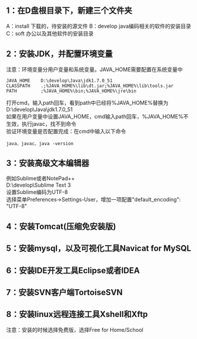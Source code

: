 ## 1：在D盘根目录下，新建三个文件夹
A：install   下载的，待安装的源文件
B：develop   java编码相关的软件的安装目录
C：soft      办公以及其他软件的安装目录


## 2：安装JDK，并配置环境变量
注意：环境变量分用户变量和系统变量。JAVA_HOME需要配置在系统变量中 <br>
    
    JAVA_HOME    D:\develop\Java\jdk1.7.0_51
	CLASSPATH    .;%JAVA_HOME%\lib\dt.jar;%JAVA_HOME%\lib\tools.jar
	PATH         ;%JAVA_HOME%\bin;%JAVA_HOME%\jre\bin

打开cmd，输入path回车，看到path中已经将%JAVA_HOME%替换为D:\develop\Java\jdk1.7.0_51 <br>
如果在用户变量中设置JAVA_HOME，cmd输入path回车，%JAVA_HOME%不生效，执行javac，找不到命令 <br>
验证环境变量是否配置完成：在cmd中输入以下命令<br>
    
    java、javac、java -version



## 3：安装高级文本编辑器
例如Sublime或者NotePad++ <br>
D:\develop\Sublime Text 3 <br>
设置Sublime编码为UTF-8 <br>
选择菜单Preferences->Settings-User，增加一项配置"default_encoding": "UTF-8"<br>


## 4：安装Tomcat(压缩免安装版)

## 5：安装mysql，以及可视化工具Navicat for MySQL 

## 6：安装IDE开发工具Eclipse或者IDEA

## 7：安装SVN客户端TortoiseSVN

## 8：安装linux远程连接工具Xshell和Xftp
   注意：安装的时候选择免费版，选择Free for Home/School




